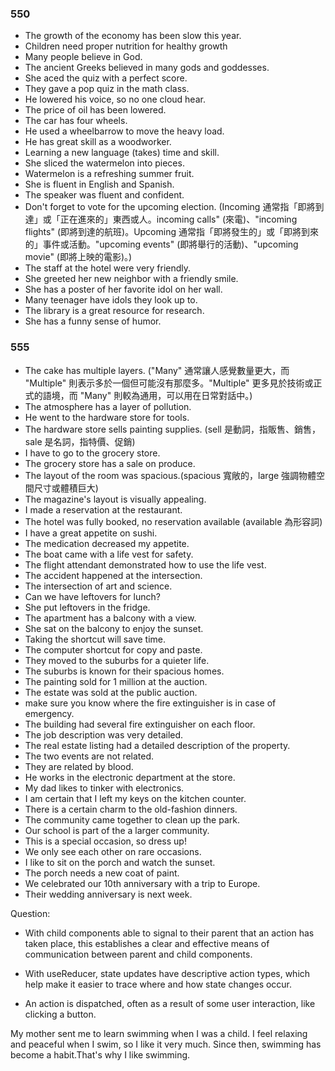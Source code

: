 ### 550
- The growth of the economy has been slow this year.
- Children need proper nutrition for healthy growth
- Many people believe in God.
- The ancient Greeks believed in many gods and goddesses.
- She aced the quiz with a perfect score.
- They gave a pop quiz in the math class.
- He lowered his voice, so no one cloud hear.
- The price of oil has been lowered.
- The car has four wheels.
- He used a wheelbarrow to move the heavy load.
- He has great skill as a woodworker.
- Learning a new language (takes) time and skill.
- She sliced the watermelon into pieces.
- Watermelon is a refreshing summer fruit.
- She is fluent in English and Spanish. 
- The speaker was fluent and confident.
- Don't forget to vote for the upcoming election. (Incoming 通常指「即將到達」或「正在進來的」東西或人。incoming calls" (來電)、"incoming flights" (即將到達的航班)。Upcoming 通常指「即將發生的」或「即將到來的」事件或活動。"upcoming events" (即將舉行的活動)、"upcoming movie" (即將上映的電影)。)
- The staff at the hotel were very friendly.
- She greeted her new neighbor with a friendly smile.
- She has a poster of her favorite idol on her wall.
- Many teenager have idols they look up to.
- The library is a great resource for research.
- She has a funny sense of humor.

### 555
- The cake has multiple layers. ("Many" 通常讓人感覺數量更大，而 "Multiple" 則表示多於一個但可能沒有那麼多。"Multiple" 更多見於技術或正式的語境，而 "Many" 則較為通用，可以用在日常對話中。)
- The atmosphere has a layer of pollution.
- He went to the hardware store for tools.
- The hardware store sells painting supplies. (sell 是動詞，指販售、銷售，sale 是名詞，指特價、促銷)
- I have to go to the grocery store.
- The grocery store has a sale on produce.
- The layout of the room was spacious.(spacious 寬敞的，large 強調物體空間尺寸或體積巨大)
- The magazine's layout is visually appealing.
- I made a reservation at the restaurant.
- The hotel was fully booked, no reservation available (available 為形容詞)
- I have a great appetite on sushi.
- The medication decreased my appetite.
- The boat came with a life vest for safety.
- The flight attendant demonstrated how to use the life vest.
- The accident happened at the intersection.
- The intersection of art and science.
- Can we have leftovers for lunch?
- She put leftovers in the fridge.
- The apartment has a balcony with a view.
- She sat on the balcony to enjoy the sunset.
- Taking the shortcut will save time.
- The computer shortcut for copy and paste.
- They moved to the suburbs for a quieter life.
- The suburbs is known for their spacious homes.
- The painting sold for 1 million at the auction.
- The estate was sold at the public auction.
- make sure you know where the fire extinguisher is in case of emergency.
- The building had several fire extinguisher on each floor.
- The job description was very detailed.
- The real estate listing had a detailed description of the property.
- The two events are not related.
- They are related by blood.
- He works in the electronic department at the store.
- My dad likes to tinker with electronics.
- I am certain that I left my keys on the kitchen counter.
- There is a certain charm to the old-fashion dinners.
- The community came together to clean up the park.
- Our school is part of the a larger community.
- This is a special occasion, so dress up!
- We only see each other on rare occasions.
- I like to sit on the porch and watch the sunset.
- The porch needs a new coat of paint.
- We celebrated our 10th anniversary with a trip to Europe.
- Their wedding anniversary is next week.

Question:
- With child components able to signal to their parent that an action has taken place, this establishes a clear and effective means of communication between parent and child components.

- With useReducer, state updates
have descriptive action types, which help make it easier to trace where and how state changes occur.

- An action is dispatched, often as a result of some user interaction, like clicking a button.


My mother sent me to learn swimming when I was a child. I feel relaxing and peaceful when I swim, so I like it very much. Since then, swimming has become a habit.That's why I like swimming.

